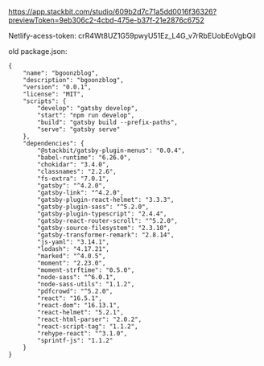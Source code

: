https://app.stackbit.com/studio/609b2d7c71a5dd0016f36326?previewToken=9eb306c2-4cbd-475e-b37f-21e2876c6752

Netlify-acess-token: crR4Wt8UZ1G59pwyU51Ez\_L4G\_v7rRbEUobEoVgbQiI

old package.json:

    {
        "name": "bgoonzblog",
        "description": "bgoonzblog",
        "version": "0.0.1",
        "license": "MIT",
        "scripts": {
            "develop": "gatsby develop",
            "start": "npm run develop",
            "build": "gatsby build --prefix-paths",
            "serve": "gatsby serve"
        },
        "dependencies": {
            "@stackbit/gatsby-plugin-menus": "0.0.4",
            "babel-runtime": "6.26.0",
            "chokidar": "3.4.0",
            "classnames": "2.2.6",
            "fs-extra": "7.0.1",
            "gatsby": "^4.2.0",
            "gatsby-link": "^4.2.0",
            "gatsby-plugin-react-helmet": "3.3.3",
            "gatsby-plugin-sass": "^5.2.0",
            "gatsby-plugin-typescript": "2.4.4",
            "gatsby-react-router-scroll": "^5.2.0",
            "gatsby-source-filesystem": "2.3.10",
            "gatsby-transformer-remark": "2.8.14",
            "js-yaml": "3.14.1",
            "lodash": "4.17.21",
            "marked": "^4.0.5",
            "moment": "2.23.0",
            "moment-strftime": "0.5.0",
            "node-sass": "^6.0.1",
            "node-sass-utils": "1.1.2",
            "pdfcrowd": "^5.2.0",
            "react": "16.5.1",
            "react-dom": "16.13.1",
            "react-helmet": "5.2.1",
            "react-html-parser": "2.0.2",
            "react-script-tag": "1.1.2",
            "rehype-react": "^3.1.0",
            "sprintf-js": "1.1.2"
        }
    }
